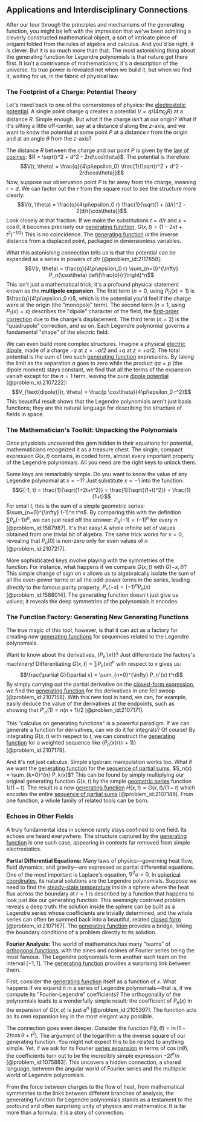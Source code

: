 ## Applications and Interdisciplinary Connections

After our tour through the principles and mechanisms of the generating function, you might be left with the impression that we've been admiring a cleverly constructed mathematical object, a sort of intricate piece of origami folded from the rules of algebra and calculus. And you'd be right, it *is* clever. But it is so much more than that. The most astonishing thing about the generating function for Legendre polynomials is that nature got there first. It isn't a contrivance of mathematicians; it's a description of the universe. Its true power is revealed not when we build it, but when we find it, waiting for us, in the fabric of physical law.

### The Footprint of a Charge: Potential Theory

Let's travel back to one of the cornerstones of physics: the [electrostatic potential](@article_id:139819). A single point charge $q$ creates a potential $V = q / (4\pi\epsilon_0 R)$ at a distance $R$. Simple enough. But what if the charge isn't at our origin? What if it's sitting a little off-center, say at a distance $d$ along the $z$-axis, and we want to know the potential at some point $P$ at a distance $r$ from the origin and at an angle $\theta$ from the $z$-axis?

The distance $R$ between the charge and our point $P$ is given by the [law of cosines](@article_id:155717): $R = \sqrt{r^2 + d^2 - 2rd\cos\theta}$. The potential is therefore:
$$V(r, \theta) = \frac{q}{4\pi\epsilon_0} \frac{1}{\sqrt{r^2 + d^2 - 2rd\cos\theta}}$$
Now, suppose our observation point $P$ is far away from the charge, meaning $r > d$. We can factor out the $r$ from the square root to see the structure more clearly:
$$V(r, \theta) = \frac{q}{4\pi\epsilon_0 r} \frac{1}{\sqrt{1 + (d/r)^2 - 2(d/r)\cos\theta}}$$
Look closely at that fraction. If we make the substitutions $t = d/r$ and $x = \cos\theta$, it becomes precisely our [generating function](@article_id:152210), $G(x,t) = (1 - 2xt + t^2)^{-1/2}$! This is no coincidence. The [generating function](@article_id:152210) *is* the inverse distance from a displaced point, packaged in dimensionless variables.

What this astonishing connection tells us is that the potential can be expanded as a series in powers of $d/r$ [@problem_id:2117858]:
$$V(r, \theta) = \frac{q}{4\pi\epsilon_0 r} \sum_{n=0}^{\infty} P_n(\cos\theta) \left(\frac{d}{r}\right)^n$$
This isn't just a mathematical trick; it's a profound physical statement known as the **multipole expansion**. The first term ($n=0$, using $P_0(x)=1$) is $\frac{q}{4\pi\epsilon_0 r}$, which is the potential you'd feel if the charge were at the origin (the "monopole" term). The second term ($n=1$, using $P_1(x)=x$) describes the "dipole" character of the field, the [first-order correction](@article_id:155402) due to the charge's displacement. The third term ($n=2$) is the "quadrupole" correction, and so on. Each Legendre polynomial governs a fundamental "shape" of the electric field.

We can even build more complex structures. Imagine a physical [electric dipole](@article_id:262764), made of a charge $-q$ at $z=-a/2$ and $+q$ at $z=+a/2$. The total potential is the sum of two such [generating function](@article_id:152210) expressions. By taking the limit as the separation $a$ goes to zero while the product $qa=p$ (the dipole moment) stays constant, we find that all the terms of the expansion vanish except for the $n=1$ term, leaving the pure [dipole potential](@article_id:268205) [@problem_id:2107222]:
$$V_{\text{dipole}}(r, \theta) = \frac{p \cos\theta}{4\pi\epsilon_0 r^2}$$
This beautiful result shows that the Legendre polynomials aren't just basis functions; they are the natural language for describing the structure of fields in space.

### The Mathematician's Toolkit: Unpacking the Polynomials

Once physicists uncovered this gem hidden in their equations for potential, mathematicians recognized it as a treasure chest. The single, compact expression $G(x,t)$ contains, in coded form, almost every important property of the Legendre polynomials. All you need are the right keys to unlock them.

Some keys are remarkably simple. Do you want to know the value of any Legendre polynomial at $x=-1$? Just substitute $x=-1$ into the function:
$$G(-1, t) = \frac{1}{\sqrt{1+2t+t^2}} = \frac{1}{\sqrt{(1+t)^2}} = \frac{1}{1+t}$$
For small $t$, this is the sum of a simple geometric series: $\sum_{n=0}^{\infty} (-1)^n t^n$. By comparing this with the definition $\sum P_n(-1)t^n$, we can just read off the answer: $P_n(-1) = (-1)^n$ for every $n$ [@problem_id:1587987]. It's that easy! A whole infinite set of values obtained from one trivial bit of algebra. The same trick works for $x=0$, revealing that $P_n(0)$ is non-zero only for even values of $n$ [@problem_id:2107217].

More sophisticated keys involve playing with the symmetries of the function. For instance, what happens if we compare $G(x,t)$ with $G(-x,t)$? This simple change of sign on $x$ allows us to algebraically isolate the sum of all the even-power terms or all the odd-power terms in the series, leading directly to the famous parity property, $P_n(-x) = (-1)^n P_n(x)$ [@problem_id:1588014]. The generating function doesn't just give us values; it reveals the deep symmetries of the polynomials it encodes.

### The Function Factory: Generating New Generating Functions

The true magic of this tool, however, is that it can act as a factory for creating *new* [generating functions](@article_id:146208) for sequences related to the Legendre polynomials.

Want to know about the derivatives, $\{P_n'(x)\}$? Just differentiate the factory's machinery! Differentiating $G(x,t) = \sum P_n(x)t^n$ with respect to $x$ gives us:
$$\frac{\partial G}{\partial x} = \sum_{n=0}^{\infty} P_n'(x) t^n$$
By simply carrying out the partial derivative on the [closed-form expression](@article_id:266964), we find the [generating function](@article_id:152210) for the derivatives in one fell swoop [@problem_id:2107158]. With this new tool in hand, we can, for example, easily deduce the value of the derivatives at the endpoints, such as showing that $P'_n(1) = n(n+1)/2$ [@problem_id:2107171].

This "calculus on generating functions" is a powerful paradigm. If we can generate a function for derivatives, can we do it for integrals? Of course! By integrating $G(x,t)$ with respect to $t$, we can construct the [generating function](@article_id:152210) for a weighted sequence like $\{P_n(x)/(n+1)\}$ [@problem_id:2107179].

And it's not just calculus. Simple algebraic manipulation works too. What if we want the [generating function](@article_id:152210) for the [sequence of partial sums](@article_id:160764), $S_n(x) = \sum_{k=0}^{n} P_k(x)$? This can be found by simply multiplying our original generating function $G(x,t)$ by the simple [geometric series](@article_id:157996) function $1/(1-t)$. The result is a new [generating function](@article_id:152210) $H(x,t) = G(x,t)/(1-t)$ which encodes the entire [sequence of partial sums](@article_id:160764) [@problem_id:2107149]. From one function, a whole family of related tools can be born.

### Echoes in Other Fields

A truly fundamental idea in science rarely stays confined to one field. Its echoes are heard everywhere. The structure captured by the [generating function](@article_id:152210) is one such case, appearing in contexts far removed from simple electrostatics.

**Partial Differential Equations:** Many laws of physics—governing heat flow, fluid dynamics, and gravity—are expressed as partial differential equations. One of the most important is Laplace's equation, $\nabla^2 u = 0$. In [spherical coordinates](@article_id:145560), its natural solutions are the Legendre polynomials. Suppose we need to find the [steady-state temperature](@article_id:136281) inside a sphere where the heat flux across the boundary at $r=1$ is described by a function that happens to look just like our generating function. This seemingly contrived problem reveals a deep truth: the solution inside the sphere can be built as a Legendre series whose coefficients are trivially determined, and the whole series can often be summed back into a beautiful, related [closed form](@article_id:270849) [@problem_id:2107167]. The [generating function](@article_id:152210) provides a bridge, linking the boundary conditions of a problem directly to its solution.

**Fourier Analysis:** The world of mathematics has many "teams" of [orthogonal functions](@article_id:160442), with the sines and cosines of Fourier series being the most famous. The Legendre polynomials form another such team on the interval $[-1, 1]$. The [generating function](@article_id:152210) provides a surprising link between them.

First, consider the [generating function](@article_id:152210) itself as a function of $x$. What happens if we expand it in a series of Legendre polynomials—that is, if we compute its "Fourier-Legendre" coefficients? The orthogonality of the polynomials leads to a wonderfully simple result: the coefficient of $P_n(x)$ in the expansion of $G(x,a)$ is just $a^n$ [@problem_id:2105397]. The function acts as its own expansion key in the most elegant way possible.

The connection goes even deeper. Consider the function $F(t, \theta) = \ln(1 - 2t \cos\theta + t^2)$. The argument of the logarithm is the inverse square of our generating function. You might not expect this to be related to anything simple. Yet, if we ask for its Fourier [series expansion](@article_id:142384) in terms of $\cos(n\theta)$, the coefficients turn out to be the incredibly simple expression $-2t^n/n$ [@problem_id:1075883]. This uncovers a hidden connection, a shared language, between the angular world of Fourier series and the multipole world of Legendre polynomials.

From the force between charges to the flow of heat, from mathematical symmetries to the links between different branches of analysis, the generating function for Legendre polynomials stands as a testament to the profound and often surprising unity of physics and mathematics. It is far more than a formula; it is a story of connection.